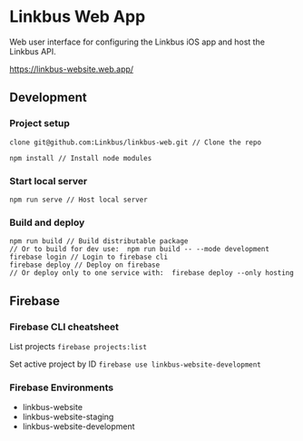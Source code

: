 # Linkbus Web App
Web user interface for configuring the Linkbus iOS app and host the Linkbus API.

https://linkbus-website.web.app/

## Development

### Project setup
```
clone git@github.com:Linkbus/linkbus-web.git // Clone the repo

npm install // Install node modules
```

### Start local server
```
npm run serve // Host local server
```

### Build and deploy
```
npm run build // Build distributable package
// Or to build for dev use:  npm run build -- --mode development
firebase login // Login to firebase cli
firebase deploy // Deploy on firebase
// Or deploy only to one service with:  firebase deploy --only hosting
```

## Firebase

### Firebase CLI cheatsheet
List projects `firebase projects:list`

Set active project by ID `firebase use linkbus-website-development`


### Firebase Environments
* linkbus-website
* linkbus-website-staging
* linkbus-website-development